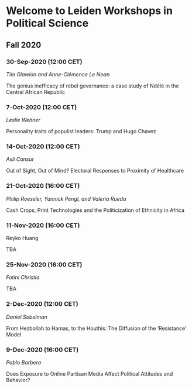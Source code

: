 
# Welcome to Leiden Workshops in Political Science 

## Fall 2020

### 30-Sep-2020 (12:00 CET)

*Tim Glawion and Anne-Clémence Le Noan*

The genius inefficacy of rebel governance: a case study of Ndélé in the Central African Republic

### 7-Oct-2020	 (12:00 CET)

*Leslie Wehner*

Personality traits of populist leaders: Trump and Hugo Chavez

### 14-Oct-2020 (12:00 CET)

*Asli Cansur*

Out of Sight, Out of Mind? Electoral Responses to Proximity of Healthcare

### 21-Oct-2020 (16:00 CET)

*Philip Roessler, Yannick Pengl, and Valeria Rueda*

Cash Crops, Print Technologies and the Politicization of Ethnicity in Africa

### 11-Nov-2020 (16:00 CET)

Reyko Huang

TBA

### 25-Nov-2020 (16:00 CET)

*Fotini Christia*

TBA

### 2-Dec-2020 (12:00 CET)

*Daniel Sobelman*


From Hezbollah to Hamas, to the Houthis: The Diffusion of the ‘Resistance’ Model

### 9-Dec-2020 (16:00 CET)

*Pablo Barbera*

Does Exposure to Online Partisan Media Affect Political Attitudes and Behavior?





